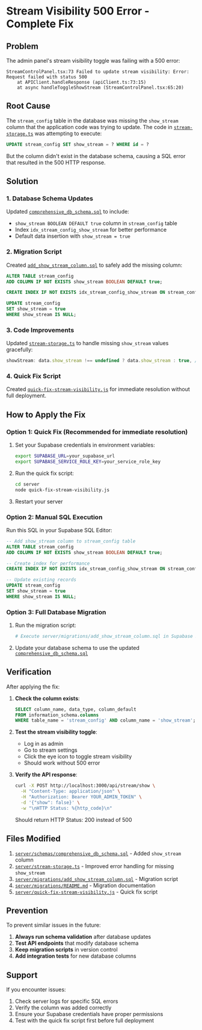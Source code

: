# Stream Visibility 500 Error - Complete Fix

## Problem

The admin panel's stream visibility toggle was failing with a 500 error:
```
StreamControlPanel.tsx:73 Failed to update stream visibility: Error: Request failed with status 500
    at APIClient.handleResponse (apiClient.ts:73:15)
    at async handleToggleShowStream (StreamControlPanel.tsx:65:20)
```

## Root Cause

The `stream_config` table in the database was missing the `show_stream` column that the application code was trying to update. The code in [`stream-storage.ts`](server/stream-storage.ts:473) was attempting to execute:

```sql
UPDATE stream_config SET show_stream = ? WHERE id = ?
```

But the column didn't exist in the database schema, causing a SQL error that resulted in the 500 HTTP response.

## Solution

### 1. Database Schema Updates

Updated [`comprehensive_db_schema.sql`](server/schemas/comprehensive_db_schema.sql) to include:
- `show_stream BOOLEAN DEFAULT true` column in `stream_config` table
- Index `idx_stream_config_show_stream` for better performance
- Default data insertion with `show_stream = true`

### 2. Migration Script

Created [`add_show_stream_column.sql`](server/migrations/add_show_stream_column.sql) to safely add the missing column:
```sql
ALTER TABLE stream_config 
ADD COLUMN IF NOT EXISTS show_stream BOOLEAN DEFAULT true;

CREATE INDEX IF NOT EXISTS idx_stream_config_show_stream ON stream_config(show_stream);

UPDATE stream_config 
SET show_stream = true 
WHERE show_stream IS NULL;
```

### 3. Code Improvements

Updated [`stream-storage.ts`](server/stream-storage.ts:451) to handle missing `show_stream` values gracefully:
```typescript
showStream: data.show_stream !== undefined ? data.show_stream : true, // Default to true if not set
```

### 4. Quick Fix Script

Created [`quick-fix-stream-visibility.js`](server/quick-fix-stream-visibility.js) for immediate resolution without full deployment.

## How to Apply the Fix

### Option 1: Quick Fix (Recommended for immediate resolution)

1. Set your Supabase credentials in environment variables:
   ```bash
   export SUPABASE_URL=your_supabase_url
   export SUPABASE_SERVICE_ROLE_KEY=your_service_role_key
   ```

2. Run the quick fix script:
   ```bash
   cd server
   node quick-fix-stream-visibility.js
   ```

3. Restart your server

### Option 2: Manual SQL Execution

Run this SQL in your Supabase SQL Editor:
```sql
-- Add show_stream column to stream_config table
ALTER TABLE stream_config 
ADD COLUMN IF NOT EXISTS show_stream BOOLEAN DEFAULT true;

-- Create index for performance
CREATE INDEX IF NOT EXISTS idx_stream_config_show_stream ON stream_config(show_stream);

-- Update existing records
UPDATE stream_config 
SET show_stream = true 
WHERE show_stream IS NULL;
```

### Option 3: Full Database Migration

1. Run the migration script:
   ```bash
   # Execute server/migrations/add_show_stream_column.sql in Supabase SQL Editor
   ```

2. Update your database schema to use the updated [`comprehensive_db_schema.sql`](server/schemas/comprehensive_db_schema.sql)

## Verification

After applying the fix:

1. **Check the column exists**:
   ```sql
   SELECT column_name, data_type, column_default 
   FROM information_schema.columns 
   WHERE table_name = 'stream_config' AND column_name = 'show_stream';
   ```

2. **Test the stream visibility toggle**:
   - Log in as admin
   - Go to stream settings
   - Click the eye icon to toggle stream visibility
   - Should work without 500 error

3. **Verify the API response**:
   ```bash
   curl -X POST http://localhost:3000/api/stream/show \
     -H "Content-Type: application/json" \
     -H "Authorization: Bearer YOUR_ADMIN_TOKEN" \
     -d '{"show": false}' \
     -w "\nHTTP Status: %{http_code}\n"
   ```
   Should return HTTP Status: 200 instead of 500

## Files Modified

1. [`server/schemas/comprehensive_db_schema.sql`](server/schemas/comprehensive_db_schema.sql) - Added `show_stream` column
2. [`server/stream-storage.ts`](server/stream-storage.ts) - Improved error handling for missing `show_stream`
3. [`server/migrations/add_show_stream_column.sql`](server/migrations/add_show_stream_column.sql) - Migration script
4. [`server/migrations/README.md`](server/migrations/README.md) - Migration documentation
5. [`server/quick-fix-stream-visibility.js`](server/quick-fix-stream-visibility.js) - Quick fix script

## Prevention

To prevent similar issues in the future:

1. **Always run schema validation** after database updates
2. **Test API endpoints** that modify database schema
3. **Keep migration scripts** in version control
4. **Add integration tests** for new database columns

## Support

If you encounter issues:
1. Check server logs for specific SQL errors
2. Verify the column was added correctly
3. Ensure your Supabase credentials have proper permissions
4. Test with the quick fix script first before full deployment